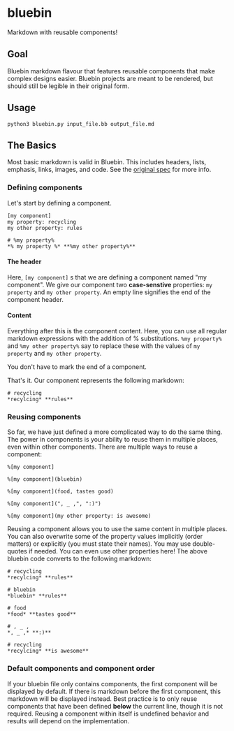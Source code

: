 # bluebin
Markdown with reusable components!

## Goal
Bluebin markdown flavour that features reusable components that make complex designs easier. Bluebin projects are meant to be rendered, but should still be legible in their original form.

## Usage
	python3 bluebin.py input_file.bb output_file.md

## The Basics
Most basic markdown is valid in Bluebin. This includes headers, lists, emphasis, links, images, and code. See the [original spec](https://daringfireball.net/projects/markdown/basics) for more info.

### Defining components
Let's start by defining a component.

	[my component]
	my property: recycling
	my other property: rules
	
	# %my property%
	*% my property %* **%my other property%**

#### The header
Here, `[my component]` s that we are defining a component named "my component".
We give our component two **case-senstive** properties: `my property` and `my other property`.
An empty line signifies the end of the component header.

#### Content
Everything after this is the component content. Here, you can use all regular markdown expressions with the addition of % substitutions. `%my property%` and `%my other property%` say to replace these with the values of `my property` and `my other property`.

You don't have to mark the end of a component.

That's it. Our component represents the following markdown:

	# recycling
	*recylcing* **rules**

### Reusing components
So far, we have just defined a more complicated way to do the same thing. The power in components is your ability to reuse them in multiple places, even within other components. There are multiple ways to reuse a component:

	%[my component]
	
	%[my component](bluebin)
	
	%[my component](food, tastes good)
	
	%[my component](", _ ,", ":)")
	
	%[my component](my other property: is awesome)

Reusing a component allows you to use the same content in multiple places. You can also overwrite some of the property values implicitly (order matters) or explicitly (you must state their names). You may use double-quotes if needed. You can even use other properties here! The above bluebin code converts to the following markdown:

	# recycling
	*recylcing* **rules**
	
	# bluebin
	*bluebin* **rules**
	
	# food
	*food* **tastes good**
	
	# , _ ,
	*, _ ,* **:)**
	
	# recycling
	*recylcing* **is awesome**

### Default components and component order
If your bluebin file only contains components, the first component will be displayed by default. If there is markdown before the first component, this markdown will be displayed instead. Best practice is to only reuse components that have been defined **below** the current line, though it is not required. Reusing a component within itself is undefined behavior and results will depend on the implementation.
